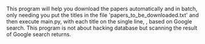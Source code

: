 This program will help you download the papers automatically and in batch, only needing you put the titles in the file 'papers_to_be_downloaded.txt' and then execute main.py, with each title on the single line, , based on Google search. This program is not about hacking database but scanning the result of Google search returns.
